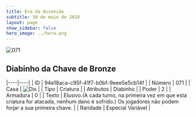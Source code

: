 ```yaml
---
title: Era da Ascensão
subtitle: 30 de maio de 2019
layout: page
show_sidebar: false
hero_image: ../hero.png
---
```


![071](https://cdn.keyforgegame.com/media/card_front/pt/435_071_GFC5527JCJVM_pt.png)

## Diabinho da Chave de Bronze

|----|----|
| ID | 94e18aca-c95f-41f7-b0bf-9eee5e5cb14f |
| Número | 071 |
| Casa | ![Dis](https://archonarcana.com/images/thumb/e/e8/Dis.png/22px-Dis.png "Dis") |
| Tipo | Criatura |
| Atributos | Diabinho |
| Poder | 2 |
| Armadura | 0 |
| Texto | Elusivo.(A cada turno, na primeira vez em que esta criatura for atacada, nenhum dano é sofrido.) Os jogadores não podem forjar a  sua primeira chave. |
| Raridade | Especial Variável |
